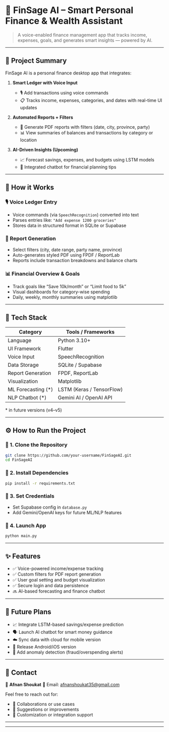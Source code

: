 # 💸 FinSage AI – Smart Personal Finance & Wealth Assistant

> A voice-enabled finance management app that tracks income, expenses, goals, and generates smart insights — powered by AI.

---

## 📌 Project Summary

FinSage AI is a personal finance desktop app that integrates:

1. **Smart Ledger with Voice Input**

   * 🎙️ Add transactions using voice commands
   * 📋 Tracks income, expenses, categories, and dates with real-time UI updates

2. **Automated Reports + Filters**

   * 🧾 Generate PDF reports with filters (date, city, province, party)
   * 📊 View summaries of balances and transactions by category or location

3. **AI-Driven Insights (Upcoming)**

   * 📈 Forecast savings, expenses, and budgets using LSTM models
   * 🤖 Integrated chatbot for financial planning tips

---

## 🧠 How it Works

### 🎙️ Voice Ledger Entry

* Voice commands (via `SpeechRecognition`) converted into text
* Parses entries like: `"Add expense 1200 groceries"`
* Stores data in structured format in SQLite or Supabase

### 🧾 Report Generation

* Select filters (city, date range, party name, province)
* Auto-generates styled PDF using FPDF / ReportLab
* Reports include transaction breakdowns and balance charts

### 📊 Financial Overview & Goals

* Track goals like “Save 10k/month” or “Limit food to 5k”
* Visual dashboards for category-wise spending
* Daily, weekly, monthly summaries using matplotlib

---

## 🧰 Tech Stack

| Category            | Tools / Frameworks        |
| ------------------- | ------------------------- |
| Language            | Python 3.10+              |
| UI Framework        | Flutter             |
| Voice Input         | SpeechRecognition         |
| Data Storage        | SQLite / Supabase         |
| Report Generation   | FPDF, ReportLab           |
| Visualization       | Matplotlib                |
| ML Forecasting (\*) | LSTM (Keras / TensorFlow) |
| NLP Chatbot (\*)    | Gemini AI / OpenAI API    |

\* in future versions (v4–v5)

---

## ⚙️ How to Run the Project

### 🔧 1. Clone the Repository

```bash
git clone https://github.com/your-username/FinSageAI.git
cd FinSageAI
```

### 🔧 2. Install Dependencies

```bash
pip install -r requirements.txt
```

### 🔧 3. Set Credentials

* Set Supabase config in `database.py`
* Add Gemini/OpenAI keys for future ML/NLP features

### 🚀 4. Launch App

```bash
python main.py
```

---

## ✨ Features

* ✅ Voice-powered income/expense tracking
* ✅ Custom filters for PDF report generation
* ✅ User goal setting and budget visualization
* ✅ Secure login and data persistence
* 🔜 AI-based forecasting and finance chatbot

---

## 🔮 Future Plans

* 📈 Integrate LSTM-based savings/expense prediction
* 🗣️ Launch AI chatbot for smart money guidance
* ☁️ Sync data with cloud for mobile version
* 📱 Release Android/iOS version
* 🧠 Add anomaly detection (fraud/overspending alerts)

---

## 📩 Contact

👤 **Afnan Shoukat**
📧 Email: [afnanshoukat35@gmail.com](mailto:afnanshoukat35@gmail.com)

Feel free to reach out for:

* 🤝 Collaborations or use cases
* 💬 Suggestions or improvements
* 🧪 Customization or integration support

---


---
